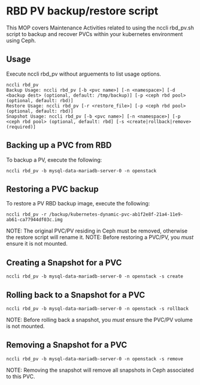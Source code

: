 # RBD PV backup/restore script

This MOP covers Maintenance Activities related to using the nccli rbd_pv.sh script
to backup and recover PVCs within your kubernetes environment using Ceph.

## Usage
Execute nccli rbd_pv without arguements to list usage options.

```
nccli rbd_pv
Backup Usage: nccli rbd_pv [-b <pvc name>] [-n <namespace>] [-d <backup dest> (optional, default: /tmp/backup)] [-p <ceph rbd pool> (optional, default: rbd)]
Restore Usage: nccli rbd_pv [-r <restore_file>] [-p <ceph rbd pool> (optional, default: rbd)]
Snapshot Usage: nccli rbd_pv [-b <pvc name>] [-n <namespace>] [-p <ceph rbd pool> (optional, default: rbd] [-s <create|rollback|remove> (required)]
```

## Backing up a PVC from RBD
To backup a PV, execute the following:

```
nccli rbd_pv -b mysql-data-mariadb-server-0 -n openstack
```

## Restoring a PVC backup
To restore a PV RBD backup image, execute the following:

```
nccli rbd_pv -r /backup/kubernetes-dynamic-pvc-ab1f2e8f-21a4-11e9-ab61-ca77944df03c.img
```
NOTE: The original PVC/PV residing in Ceph must be removed, otherwise the restore script will rename it.
NOTE: Before restoring a PVC/PV, you _must_ ensure it is not mounted.

## Creating a Snapshot for a PVC

```
nccli rbd_pv -b mysql-data-mariadb-server-0 -n openstack -s create
```

## Rolling back to a Snapshot for a PVC

```
nccli rbd_pv -b mysql-data-mariadb-server-0 -n openstack -s rollback
```

NOTE: Before rolling back a snapshot, you _must_ ensure the PVC/PV volume is not mounted.

## Removing a Snapshot for a PVC

```
nccli rbd_pv -b mysql-data-mariadb-server-0 -n openstack -s remove
```

NOTE: Removing the snapshot will remove all snapshots in Ceph associated to this PVC.
